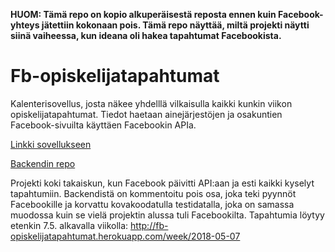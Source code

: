 **HUOM: Tämä repo on kopio alkuperäisestä reposta ennen kuin Facebook-yhteys jätettiin kokonaan pois. Tämä repo näyttää, miltä projekti näytti siinä vaiheessa, kun ideana oli hakea tapahtumat Facebookista.**

# Fb-opiskelijatapahtumat
Kalenterisovellus, josta näkee yhdelllä vilkaisulla kaikki kunkin viikon opiskelijatapahtumat. Tiedot haetaan ainejärjestöjen ja osakuntien Facebook-sivuilta käyttäen Facebookin APIa.

[Linkki sovellukseen](http://fb-opiskelijatapahtumat.herokuapp.com)

[Backendin repo](https://github.com/hanninev/fb-opiskelijatapahtumat-backend)


Projekti koki takaiskun, kun Facebook päivitti API:aan ja esti kaikki kyselyt tapahtumiin. Backendistä on kommentoitu pois osa, joka teki pyynnöt Facebookille ja korvattu kovakoodatulla testidatalla, joka on samassa muodossa kuin se vielä projektin alussa tuli Facebookilta. Tapahtumia löytyy etenkin 7.5. alkavalla viikolla: http://fb-opiskelijatapahtumat.herokuapp.com/week/2018-05-07
